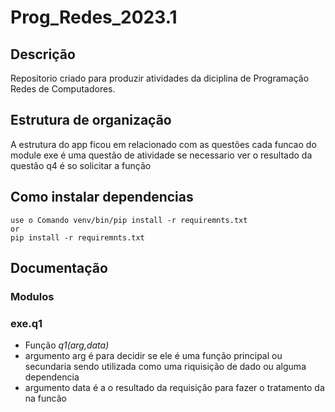 # Prog_Redes_2023.1
## Descrição 
 Repositorio criado para produzir atividades da diciplina de Programação Redes de Computadores.
## Estrutura de organização
 A estrutura do app ficou em relacionado com as questões cada funcao do module exe é uma questão de atividade se necessario ver o resultado da questão q4 é so solicitar a função
## Como instalar dependencias
    use o Comando venv/bin/pip install -r requiremnts.txt
    or
    pip install -r requiremnts.txt

## Documentação
 ### Modulos
  ### exe.q1
   * Função *q1(arg,data)*
   * argumento arg é para decidir se ele é uma função principal ou secundaria sendo utilizada como uma riquisição de dado ou alguma dependencia
   * argumento data é a o resultado da requisição para fazer o tratamento da na funcão